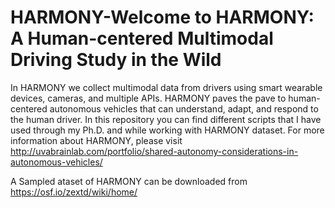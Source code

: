 # HARMONY-Welcome to HARMONY: A Human-centered Multimodal Driving Study in the Wild

In HARMONY we collect multimodal data from drivers using smart wearable devices, cameras, and multiple APIs. HARMONY paves the pave to human-centered autonomous vehicles that can understand, adapt, and respond to the human driver. In this repository you can find different scripts that I have used through my Ph.D. and while working with HARMONY dataset. For more information about HARMONY, please visit http://uvabrainlab.com/portfolio/shared-autonomy-considerations-in-autonomous-vehicles/

A Sampled ataset of HARMONY can be downloaded from https://osf.io/zextd/wiki/home/

